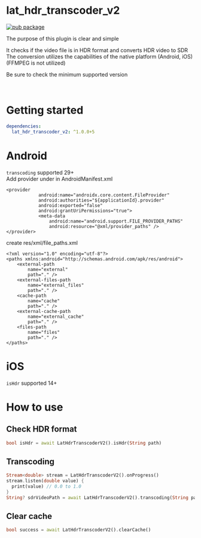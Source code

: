 # lat_hdr_transcoder_v2


[![pub package](https://img.shields.io/pub/v/lat_hdr_transcoder_v2.svg)](https://pub.dartlang.org/packages/lat_hdr_transcoder_v2)


The purpose of this plugin is clear and simple

It checks if the video file is in HDR format and converts HDR video to SDR<br/>
The conversion utilizes the capabilities of the native platform (Android, iOS)<br/>
(FFMPEG is not utilized)

Be sure to check the minimum supported version

<br/>

# Getting started

```yaml
dependencies:
  lat_hdr_transcoder_v2: ^1.0.0+5
```

# Android

```transcoding``` supported 29+
<br/>
Add provider under <application> in AndroidManifest.xml
```
<provider
            android:name="androidx.core.content.FileProvider"
            android:authorities="${applicationId}.provider"
            android:exported="false"
            android:grantUriPermissions="true">
            <meta-data
                android:name="android.support.FILE_PROVIDER_PATHS"
                android:resource="@xml/provider_paths" />
</provider>
```
create res/xml/file_paths.xml
```
<?xml version="1.0" encoding="utf-8"?>
<paths xmlns:android="http://schemas.android.com/apk/res/android">
    <external-path
        name="external"
        path="." />
    <external-files-path
        name="external_files"
        path="." />
    <cache-path
        name="cache"
        path="." />
    <external-cache-path
        name="external_cache"
        path="." />
    <files-path
        name="files"
        path="." />
</paths>
```


# iOS

```isHdr``` supported 14+



# How to use

## Check HDR format
```dart
bool isHdr = await LatHdrTranscoderV2().isHdr(String path)
```

## Transcoding
```dart
Stream<double> stream = LatHdrTranscoderV2().onProgress()
stream.listen(double value) {
  print(value) // 0.0 to 1.0
}
String? sdrVideoPath = await LatHdrTranscoderV2().transcoding(String path)
```

## Clear cache
```dart
bool success = await LatHdrTranscoderV2().clearCache()
```